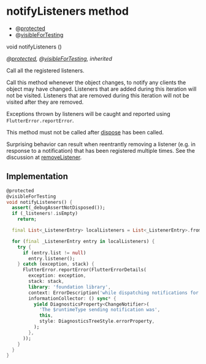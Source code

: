 


# notifyListeners method







- @[protected](https://pub.dev/documentation/meta/1.3.0/meta/protected-constant.html)
- @[visibleForTesting](https://pub.dev/documentation/meta/1.3.0/meta/visibleForTesting-constant.html)

void notifyListeners
()

_@[protected](https://pub.dev/documentation/meta/1.3.0/meta/protected-constant.html), @[visibleForTesting](https://pub.dev/documentation/meta/1.3.0/meta/visibleForTesting-constant.html), inherited_



<p>Call all the registered listeners.</p>
<p>Call this method whenever the object changes, to notify any clients the
object may have changed. Listeners that are added during this iteration
will not be visited. Listeners that are removed during this iteration will
not be visited after they are removed.</p>
<p>Exceptions thrown by listeners will be caught and reported using
<code>FlutterError.reportError</code>.</p>
<p>This method must not be called after <a href="../../providers_lock_provider/LockProvider/dispose.md">dispose</a> has been called.</p>
<p>Surprising behavior can result when reentrantly removing a listener (e.g.
in response to a notification) that has been registered multiple times.
See the discussion at <a href="../../providers_lock_provider/LockProvider/removeListener.md">removeListener</a>.</p>



## Implementation

```dart
@protected
@visibleForTesting
void notifyListeners() {
  assert(_debugAssertNotDisposed());
  if (_listeners!.isEmpty)
    return;

  final List<_ListenerEntry> localListeners = List<_ListenerEntry>.from(_listeners!);

  for (final _ListenerEntry entry in localListeners) {
    try {
      if (entry.list != null)
        entry.listener();
    } catch (exception, stack) {
      FlutterError.reportError(FlutterErrorDetails(
        exception: exception,
        stack: stack,
        library: 'foundation library',
        context: ErrorDescription('while dispatching notifications for $runtimeType'),
        informationCollector: () sync* {
          yield DiagnosticsProperty<ChangeNotifier>(
            'The $runtimeType sending notification was',
            this,
            style: DiagnosticsTreeStyle.errorProperty,
          );
        },
      ));
    }
  }
}
```







